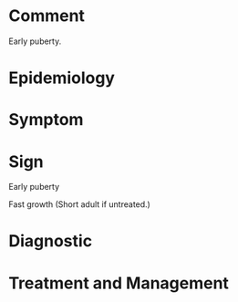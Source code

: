 # Comment

Early puberty.

# Epidemiology

# Symptom

# Sign

Early puberty

Fast growth
(Short adult if untreated.)

# Diagnostic

# Treatment and Management
